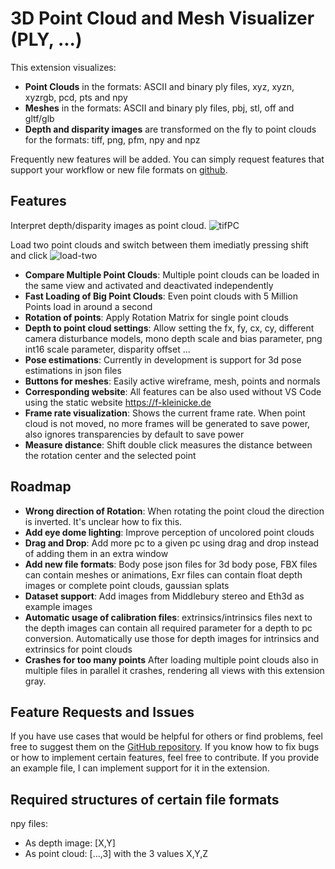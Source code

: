 # 3D Point Cloud and Mesh Visualizer (PLY, ...)

This extension visualizes:

- **Point Clouds** in the formats: ASCII and binary ply files, xyz, xyzn,
  xyzrgb, pcd, pts and npy
- **Meshes** in the formats: ASCII and binary ply files, pbj, stl, off and
  gltf/glb
- **Depth and disparity images** are transformed on the fly to point clouds for
  the formats: tiff, png, pfm, npy and npz

Frequently new features will be added. You can simply request features that
support your workflow or new file formats on
[github](https://github.com/kleinicke/ply-visualizer/issues).

## Features

Interpret depth/disparity images as point cloud.
![tifPC](https://github.com/kleinicke/ply-visualizer/releases/download/v1.0.0/disp2pc.gif)

Load two point clouds and switch between them imediatly pressing shift and click
![load-two](https://github.com/kleinicke/ply-visualizer/releases/download/v0.0.14/load2.gif)

- **Compare Multiple Point Clouds**: Multiple point clouds can be loaded in the
  same view and activated and deactivated independently
- **Fast Loading of Big Point Clouds**: Even point clouds with 5 Million Points
  load in around a second
- **Rotation of points**: Apply Rotation Matrix for single point clouds
- **Depth to point cloud settings**: Allow setting the fx, fy, cx, cy, different
  camera disturbance models, mono depth scale and bias parameter, png int16
  scale parameter, disparity offset ...
- **Pose estimations**: Currently in development is support for 3d pose
  estimations in json files
- **Buttons for meshes**: Easily active wireframe, mesh, points and normals
- **Corresponding website**: All features can be also used without VS Code using
  the static website https://f-kleinicke.de
- **Frame rate visualization**: Shows the current frame rate. When point cloud
  is not moved, no more frames will be generated to save power, also ignores
  transparencies by default to save power
- **Measure distance**: Shift double click measures the distance between the
  rotation center and the selected point

## Roadmap

- **Wrong direction of Rotation**: When rotating the point cloud the direction
  is inverted. It's unclear how to fix this.
- **Add eye dome lighting**: Improve perception of uncolored point clouds
- **Drag and Drop**: Add more pc to a given pc using drag and drop instead of
  adding them in an extra window
- **Add new file formats**: Body pose json files for 3d body pose, FBX files can
  contain meshes or animations, Exr files can contain float depth images or
  complete point clouds, gaussian splats
- **Dataset support**: Add images from Middlebury stereo and Eth3d as example
  images
- **Automatic usage of calibration files**: extrinsics/intrinsics files next to
  the depth images can contain all required parameter for a depth to pc
  conversion. Automatically use those for depth images for intrinsics and
  extrinsics for point clouds
- **Crashes for too many points** After loading multiple point clouds also in
  multiple files in parallel it crashes, rendering all views with this extension
  gray.

## Feature Requests and Issues

If you have use cases that would be helpful for others or find problems, feel
free to suggest them on the
[GitHub repository](https://github.com/kleinicke/ply-visualizer/issues). If you
know how to fix bugs or how to implement certain features, feel free to
contribute. If you provide an example file, I can implement support for it in
the extension.

## Required structures of certain file formats

npy files:

- As depth image: [X,Y]
- As point cloud: [...,3] with the 3 values X,Y,Z
